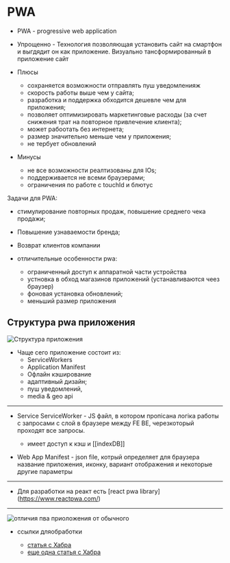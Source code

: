 # PWA

- PWA - progressive web application

- Упрощенно - Технология позволяющая установить сайт на смартфон и выгдядит он как приложение. Визуально тансформированный в приложение сайт

- Плюсы

  - сохраняется возможности отправлять пуш уведомленияж
  - скорость работы выше чем у сайта;
  - разработка и поддержка обходится дешевле чем для приложения;
  - позволяет оптимизировать маркетинговые расходы (за счет снижения трат на повторное привлечение клиента);
  - может рабоотать без интернета;
  - размер значительно меньше чем у приложения;
  - не тербует обновлений

- Минусы
  - не все возможности реалтизованы для IOs;
  - поддерживается не всеми браузерами;
  - ограничения по работе с touchId и блютус

Задачи для PWA:

- стимулирование повторных продаж, повышение среднего чека продажи;
- Повышение узнаваемости бренда;
- Возврат клиентов компании

- отличительные особенности pwa:
  - ограниченный доступ к аппаратной части устройства
  - устновка в обход магазинов приложений (устанавливаются чеез браузер)
  - фоновая установка обновлений;
  - меньший размер приложения

## Структура pwa приложения

![Структура приложения](https://cutt.ly/gw2c3z6B)

- Чаще сего приложение состоит из:
  - ServiceWorkers
  - Application Manifest
  - Офлайн кэширование
  - адаптивный дизайн;
  - пуш уведомлений,
  - media & geo api

---

- Service ServiceWorker - JS файл, в котором пропісана логіка работы с запросами с слой в браузере между FE BE, черезкоторый проходят все запросы.

  - имеет доступ к кэш и [[indexDB]]

- Web App Manifest - json file, котрый определяет для браузера название приложения, иконку, вариант отображения и некоторые другие параметры

---

- Для разработки на реакт есть [react pwa library] (https://www.reactpwa.com/)

---

![отличия пва приоложения от обычного](https://cutt.ly/Ww2vf2NZ)

- ссылки дляобработки

  - [статья с Хабра](https://habr.com/ru/companies/wrike/articles/481240/)
  - [ еще одна статья с Хабра ](https://habr.com/ru/articles/418923/)
